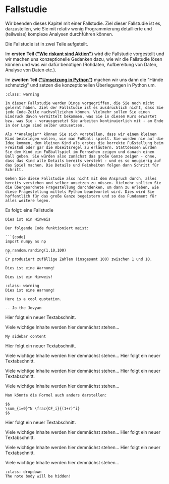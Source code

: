 # Fallstudie 

Wir beenden dieses Kapitel mit einer Fallstudie. Ziel dieser Fallstudie ist es, darzustellen, wie Sie mit relativ wenig Programmierung detaillierte und (teilweise) komplexe Analysen durchführen können. 

Die Fallstudie ist in zwei Teile aufgeteilt. 

Im **ersten Teil (["Wie riskant sind Aktien"](Introduction_Fallstudie.md))** wird die Fallstudie vorgestellt und wir machen uns konzeptionelle Gedanken dazu, wie wir die Fallstudie lösen können und was wir dafür benötigen (Rohdaten, Aufbereitung von Daten, Analyse von Daten etc.). 

Im **zweiten Teil (["Umsetzung in Python"](Umsetzung_Fallstudie.ipynb))** machen wir uns dann die "Hände schmutzig" und setzen die konzeptionellen Überlegungen in Python um. 

```{admonition} Wichtiger Hinweis
:class: warning

In dieser Fallstudie werden Dinge vorgegriffen, die Sie noch nicht gelernt haben. Ziel der Fallstudie ist es ausdrücklich nicht, dass Sie jede Code-Zeile nachvollziehen können. Vielmehr sollen Sie einen Eindruck davon vermittelt bekommen, was Sie in diesem Kurs erwartet bzw. was Sie - vorausgesetzt Sie arbeiten kontinuierlich mit - am Ende in der Lage sind selber umzusetzen. 

Als **Analogie** können Sie sich vorstellen, dass wir einem kleinen Kind beibringen wollen, wie man Fußball spielt. Sie würden nie auf die Idee kommen, dem kleinen Kind als erstes die korrekte Fußstellung beim Freistoß oder gar die Abseitsregel zu erläutern. Stattdessen würden Sie dem Kind ein Fußballspiel im Fernsehen zeigen und danach einen Ball geben. Sie würden also zunächst das große Ganze zeigen - ohne, dass das Kind alle Details bereits versteht - und es so neugierig auf das Spiel machen. Die Details und Feinheiten folgen dann Schritt für Schritt. 

Gehen Sie diese Fallstudie also nicht mit dem Anspruch durch, alles bereits verstehen und selber umsetzen zu müssen. Vielmehr sollten Sie die übergeordnete Fragestellung durchdenken, um dann zu erleben, wie diese Fragestellung mittels Python beantwortet wird. Dies wird Sie hoffentlich für das große Ganze begeistern und so das Fundament für alles weitere legen. 
```


Es folgt: eine Fallstudie

```{note}
Dies ist ein Hinweis
```

````{tip}
Der folgende Code funktioniert meist:

```{code}
import numpy as np

np.random.randing(1,10,100)
```
Er produziert zufällige Zahlen (insgesamt 100) zwischen 1 und 10.
````

```{Warning}
Dies ist eine Warnung!
```

```{admonition} Wichtiger Hinweis
Dies ist ein Hinweis!
```

```{admonition} Wichtige Warnung
:class: warning
Dies ist eine Warnung!
```

```{epigraph}
Here is a cool quotation.

-- Jo the Jovyan
```

Hier folgt ein neuer Textabschnitt. 

Viele wichtige Inhalte werden hier demnächst stehen...

```{sidebar} Merke!
My sidebar content
```

Hier folgt ein neuer Textabschnitt. 

Viele wichtige Inhalte werden hier demnächst stehen...
Hier folgt ein neuer Textabschnitt. 

Viele wichtige Inhalte werden hier demnächst stehen...
Hier folgt ein neuer Textabschnitt. 

Viele wichtige Inhalte werden hier demnächst stehen...



```{margin} Hinweis
Man könnte die Formel auch anders darstellen:

$$
\sum_{i=0}^N \frac{CF_i}{(1+r)^i}
$$

```

Hier folgt ein neuer Textabschnitt. 

Viele wichtige Inhalte werden hier demnächst stehen...
Hier folgt ein neuer Textabschnitt. 

Viele wichtige Inhalte werden hier demnächst stehen...
Hier folgt ein neuer Textabschnitt. 

Viele wichtige Inhalte werden hier demnächst stehen...


```{note}
:class: dropdown
The note body will be hidden!
```